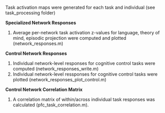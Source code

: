 Task activation maps were generated for each task and individual (see task_processing folder)

**Specialized Network Responses**
1. Average per-network task activation z-values for language, theory of mind, episodic projection were computed and plotted (network_responses.m)

**Control Network Responses**
1. Individual network-level responses for cognitive control tasks were computed (network_responses_write.m)
2. Individual network-level ressponses for cognitive control tasks were plotted (network_responses_plot_control.m)

**Control Network Correlation Matrix**
1. A correlation matrix of within/across individual task responses was calculated (pfc_task_correlation.m).
